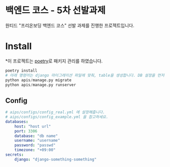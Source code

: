 # 백엔드 코스 - 5차 선발과제

원티드 "프리온보딩 백엔드 코스" 선발 과제를 진행한 프로젝트입니다.


# Install
*이 프로젝트는 [poetry](https://python-poetry.org/docs/)로 패키지 관리를 하였습니다.
~~~ python
poetry install
# 아래 명령어는 django 마이그레이션 파일에 맞춰, table을 생성합니다. DB 설정을 먼저 진행해주세요
python apis/manage.py migrate	
python apis/manage.py runserver
~~~

## Config

~~~ yaml
# aips/configs/config_real.yml 에 설정해줍니다.
# aips/configs/config_example.yml 을 참고하세요.
databases:
	host: "host url"
	port: 3306
	database: "db name"
	username: "username"
	password: "passwd"
	timezone: "+09:00"
secrets:
	django: "django-something-something"
~~~